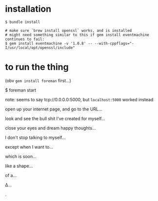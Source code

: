 # installation

```
$ bundle install

# make sure `brew install openssl` works, and is installed
# might need something similar to this if gem install eventmachine continues to fail:
$ gem install eventmachine -v '1.0.8' -- --with-cppflags="-I/usr/local/opt/openssl/include"
```


# to run the thing

(obv `gem install foreman` first...)

$ foreman start

note: seems to say tcp://0.0.0.0:5000, but `localhost:5000` worked instead

open up your internet page, and go to the URL...

look and see the bull shit I've created for myself...

close your eyes and dream happy thoughts...

I don't stop talking to myself...

except when I want to...

which is soon...

like a shape...

of a...

∆...

.

